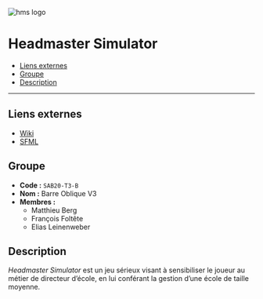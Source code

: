 ![hms logo](hms-logo-128.png)

# Headmaster Simulator

* [Liens externes](#liens-externes)
* [Groupe](#groupe)
* [Description](#description)

---

## Liens externes

* [Wiki](https://docs.google.com/document/d/1uz34ZGo5RYvAJapS-wmWnRyThNfZfZ_rFMH4igHZFu0)
* [SFML](https://www.sfml-dev.org/index-fr.php)

## Groupe

* **Code :** `SAB20-T3-B`
* **Nom :** Barre Oblique V3
* **Membres :**
  - Matthieu Berg
  - François Foltête
  - Elias Leinenweber

## Description

*Headmaster Simulator* est un jeu sérieux visant à sensibiliser le joueur au
métier de directeur d’école, en lui conférant la gestion d’une école de taille
moyenne.
